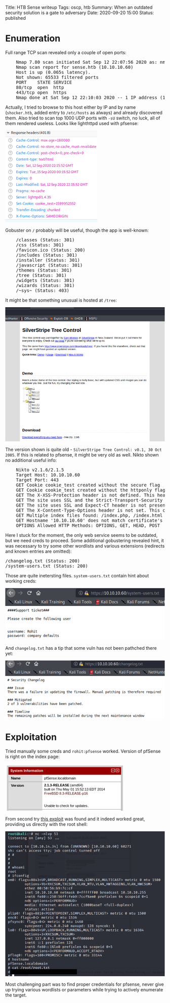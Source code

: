 Title: HTB Sense writeup
Tags: oscp, htb
Summary: When an outdated security solution is a gate to adversary
Date: 2020-09-20 15:00
Status: published

# Enumeration
Full range TCP scan revealed only a couple of open ports:
<pre>
    Nmap 7.80 scan initiated Sat Sep 12 22:07:56 2020 as: nmap -sS -p- -oA enum/nmap-ss-all sense.htb
    Nmap scan report for sense.htb (10.10.10.60)
    Host is up (0.065s latency).
    Not shown: 65533 filtered ports
    PORT    STATE SERVICE
    80/tcp  open  http
    443/tcp open  https
    Nmap done at Sat Sep 12 22:10:03 2020 -- 1 IP address (1 host up) scanned in 127.58 seconds
</pre>
Actually, I tried to browse to this host either by IP and by name (`shocker.htb`, added entry to `/etc/hosts` as
always) and already discovered them. Also tried to scan top 1000 UDP ports with `-sU` switch, no luck, all of
them rendered useless.
Looks like lighthttpd used with pfsense:

![webserver version](/cstatic/htb-sense/webserver-ver.png)

Gobuster on `/` probably will be useful, though the app is well-known:
<pre>
    /classes (Status: 301)
    /css (Status: 301)
    /favicon.ico (Status: 200)
    /includes (Status: 301)
    /installer (Status: 301)
    /javascript (Status: 301)
    /themes (Status: 301)
    /tree (Status: 301)
    /widgets (Status: 301)
    /wizards (Status: 301)
    /~sys~ (Status: 403)
</pre>
It might be that something unusual is hosted at `/tree`:

![silverstripe tree](/cstatic/htb-sense/tree.png)

The version shown is quite old - `SilverStripe Tree Control: v0.1, 30 Oct 2005`. If this is related to pfsense,
it might be very old as well.
Nikto shown no additional useful info:
<pre>
    Nikto v2.1.6/2.1.5
    Target Host: 10.10.10.60
    Target Port: 443
    GET Cookie cookie_test created without the secure flag
    GET Cookie cookie_test created without the httponly flag
    GET The X-XSS-Protection header is not defined. This header can hint to the user agent to protect against some forms of XSS
    GET The site uses SSL and the Strict-Transport-Security HTTP header is not defined.
    GET The site uses SSL and Expect-CT header is not present.
    GET The X-Content-Type-Options header is not set. This could allow the user agent to render the content of the site in a different fashion to the MIME type
    GET Multiple index files found: /index.php, /index.html
    GET Hostname '10.10.10.60' does not match certificate's names: Common
    OPTIONS Allowed HTTP Methods: OPTIONS, GET, HEAD, POST 
</pre> 
Here I stuck for the moment, the only web service seems to be outdated, but we need creds to proceed. Some additional gobustering revealed hint, it was necessary to try some other wordlists and various extensions (redirects and known entries are omitted):
<pre>
/changelog.txt (Status: 200)
/system-users.txt (Status: 200)
</pre>
Those are quite inetersting files. `system-users.txt` contain hint about working creds:

![system users](/cstatic/htb-sense/system-users.png)

And `changelog.txt` has a tip that some vuln has not been pathched there yet:

![changelog](/cstatic/htb-sense/changelog.png)

# Exploitation
Tried manually some creds and `rohit:pfsense` worked. Version of pfSense is right on the index page:

![pfsense version](/cstatic/htb-sense/pfsense-version.png)

From second try [this exploit](https://www.exploit-db.com/exploits/43560) was found and it indeed worked great, providing us directly with the root shell:

![root shell](/cstatic/htb-sense/root-shell.png)

Most challenging part was to find proper credentials for pfsense, never give up trying various wordlists or parameters while trying to actively enumerate the target.
